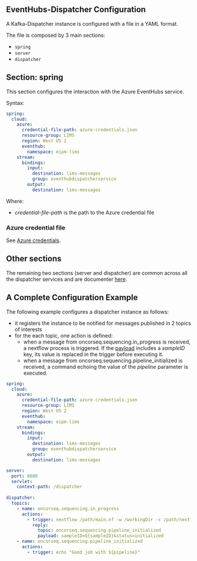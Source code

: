 EventHubs-Dispatcher Configuration
--
A Kafka-Dispatcher instance is configured with a file in a YAML format. 

The file is composed by 3 main sections:

* `spring`
* `server`
* `dispatcher`

## Section: spring
This section configures the interaction with the Azure EventHubs service.

Syntax: 
```yaml
spring:
  cloud:
    azure:
      credential-file-path: azure-credentials.json
      resource-group: LIMS
      region: West US 2
      eventhub:
        namespace: eipm-lims
    stream:
      bindings:
        input:
          destination: lims-messages
          group: eventhubdispatcherservice
        output:
          destination: lims-messages
```
Where:
* _credential-file-path_ is the path to the Azure credential file

### Azure credential file

See [Azure credentials](AZURE.md).

## Other sections
The remaining two sections (server and dispatcher) are common across all the dispatcher services and are documenter [here](../CONFIGURATION.md).

## A Complete Configuration Example
The following example configures a dispatcher instance as follows:

* it registers the instance to be notified for messages published in 2 topics of interests 
* for the each topic, one action is defined:
  * when a message from oncorseq.sequencing.in_progress is received, a nextflow process is triggered. If the [payload](PAYLOAD.md) includes a _sampleID_ key, its value is replaced in the trigger before executing it. 
  * when a message from oncorseq.sequencing.pipeline_initialized is received, a command echoing the value of the _pipeline_ parameter is executed.

```yaml
spring:
  cloud:
    azure:
      credential-file-path: azure-credentials.json
      resource-group: LIMS
      region: West US 2
      eventhub:
        namespace: eipm-lims
    stream:
      bindings:
        input:
          destination: lims-messages
          group: eventhubdispatcherservice
        output:
          destination: lims-messages

server:
  port: 8080
  servlet:
    context-path: /dispatcher
    
dispatcher:
  topics:
    - name: oncorseq.sequencing.in_progress
      actions:
        - trigger: nextflow /path/main.nf -w /workingDir -c /path/nextflow-manuele.config --sampleID ${sampleID} --dispatcherURL http://localhost:8080/dispatcher/ --resourceDir /path    
          reply:
            topic: oncorseq.sequencing.pipeline_initialized
            payload: sampleID=${sampleID}&status=initialized
    - name: oncorseq.sequencing.pipeline_initialized
      actions:
        - trigger: echo "Good job with ${pipeline}"
```